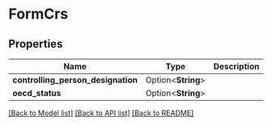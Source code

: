 # FormCrs

## Properties

Name | Type | Description | Notes
------------ | ------------- | ------------- | -------------
**controlling_person_designation** | Option<**String**> |  | [optional]
**oecd_status** | Option<**String**> |  | [optional]

[[Back to Model list]](../README.md#documentation-for-models) [[Back to API list]](../README.md#documentation-for-api-endpoints) [[Back to README]](../README.md)


